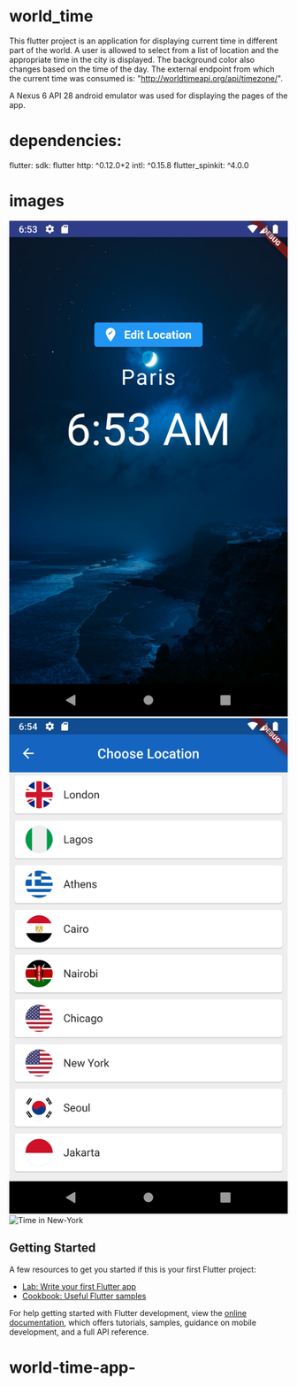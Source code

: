 # world_time

This flutter project is an application for displaying current time in different part of the world. 
A user is allowed to select from a list of location and the appropriate time in the city is displayed.
The background color also changes based on the time of the day.
The external endpoint from which the current time was consumed is: "http://worldtimeapi.org/api/timezone/".

A Nexus 6 API 28 android emulator was used for displaying the pages of the app.

# dependencies:

flutter:
sdk: flutter
http: ^0.12.0+2
intl: ^0.15.8
flutter_spinkit: ^4.0.0

# images
![Time in Paris](https://raw.githubusercontent.com/Adewale103/world-time-app-/main/worldtime1.png)
![List of Cities](https://raw.githubusercontent.com/Adewale103/world-time-app-/main/worldtime2.png)
![Time in New-York](https://raw.githubusercontent.com/Adewale103/world-time-app-/main/worldtime3.png)

## Getting Started

A few resources to get you started if this is your first Flutter project:

- [Lab: Write your first Flutter app](https://docs.flutter.dev/get-started/codelab)
- [Cookbook: Useful Flutter samples](https://docs.flutter.dev/cookbook)

For help getting started with Flutter development, view the
[online documentation](https://docs.flutter.dev/), which offers tutorials,
samples, guidance on mobile development, and a full API reference.
# world-time-app-
